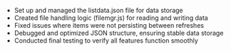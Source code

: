 - Set up and managed the listdata.json file for data storage  
- Created file handling logic (filemgr.js) for reading and writing data  
- Fixed issues where items were not persisting between refreshes  
- Debugged and optimized JSON structure, ensuring stable data storage  
- Conducted final testing to verify all features function smoothly

